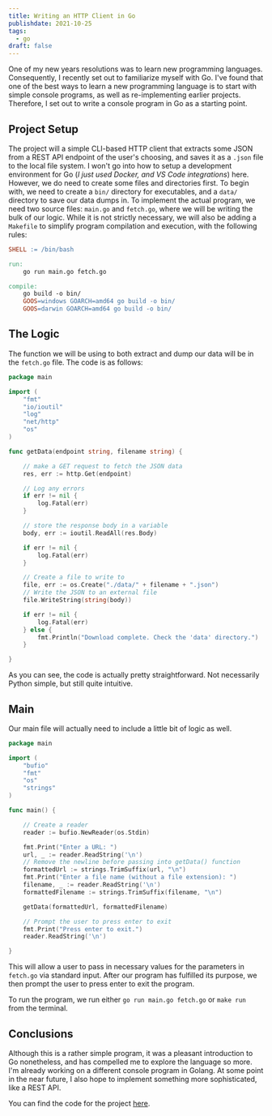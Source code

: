 ```yaml
---
title: Writing an HTTP Client in Go
publishdate: 2021-10-25
tags:
  - go
draft: false
---
```


One of my new years resolutions was to learn new programming languages. Consequently, I recently set out to familiarize myself with Go. I've found that one of the best ways to learn a new programming language is to start with simple console programs, as well as re-implementing earlier projects. Therefore, I set out to write a console program in Go as a starting point.

## Project Setup

The project will a simple CLI-based HTTP client that extracts some JSON from a REST API endpoint of the user's choosing, and saves it as a `.json` file to the local file system. I won't go into how to setup a development environment for Go (*I just used Docker, and VS Code integrations*) here. However, we do need to create some files and directories first. To begin with, we need to create a `bin/` directory for executables, and a `data/` directory to save our data dumps in. To implement the actual program, we need two source files: `main.go` and `fetch.go`, where we will be writing the bulk of our logic. While it is not strictly necessary, we will also be adding a `Makefile` to simplify program compilation and execution, with the following rules:

```makefile
SHELL := /bin/bash

run:
    go run main.go fetch.go

compile:
    go build -o bin/
    GOOS=windows GOARCH=amd64 go build -o bin/
    GOOS=darwin GOARCH=amd64 go build -o bin/ 
```

## The Logic

The function we will be using to both extract and dump our data will be in the `fetch.go` file. The code is as follows:

```go
package main

import (
    "fmt"
    "io/ioutil"
    "log"
    "net/http"
    "os"
)

func getData(endpoint string, filename string) {

    // make a GET request to fetch the JSON data
    res, err := http.Get(endpoint)

    // Log any errors
    if err != nil {
        log.Fatal(err)
    }

    // store the response body in a variable
    body, err := ioutil.ReadAll(res.Body)

    if err != nil {
        log.Fatal(err)
    }

    // Create a file to write to
    file, err := os.Create("./data/" + filename + ".json")
    // Write the JSON to an external file
    file.WriteString(string(body))

    if err != nil {
        log.Fatal(err)
    } else {
        fmt.Println("Download complete. Check the 'data' directory.")
    }

}
```

As you can see, the code is actually pretty straightforward. Not necessarily Python simple, but still quite intuitive.  

## Main

Our main file will actually need to include a little bit of logic as well. 

```go
package main

import (
    "bufio"
    "fmt"
    "os"
    "strings"
)

func main() {

    // Create a reader
    reader := bufio.NewReader(os.Stdin)

    fmt.Print("Enter a URL: ")
    url, _ := reader.ReadString('\n')
    // Remove the newline before passing into getData() function
    formattedUrl := strings.TrimSuffix(url, "\n")
    fmt.Print("Enter a file name (without a file extension): ")
    filename, _ := reader.ReadString('\n')
    formattedFilename := strings.TrimSuffix(filename, "\n")

    getData(formattedUrl, formattedFilename)

    // Prompt the user to press enter to exit
    fmt.Print("Press enter to exit.")
    reader.ReadString('\n')

}
```

This will allow a user to pass in necessary values for the parameters in `fetch.go` via standard input. After our program has fulfilled its purpose, we then prompt the user to press enter to exit the program.

To run the program, we run either `go run main.go fetch.go` or `make run` from the terminal.

## Conclusions

Although this is a rather simple program, it was a pleasant introduction to Go nonetheless, and has compelled me to explore the language so more. I'm already working on a different console program in Golang. At some point in the near future, I also hope to implement something more sophisticated, like a REST API.

You can find the code for the project [here](https://github.com/D-Bits/GoSys).